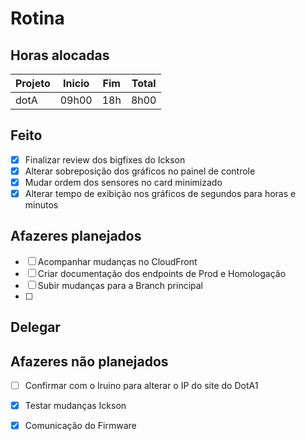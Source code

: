 # Rotina

## Horas alocadas

Projeto | Inicio | Fim | Total
--------|-------|-------|------
dotA    | 09h00 | 18h | 8h00

## Feito

- [x] Finalizar review dos bigfixes do Ickson
- [x] Alterar sobreposição dos gráficos no painel de controle
- [x] Mudar ordem dos sensores no card minimizado
- [x] Alterar tempo de exibição nos gráficos de segundos para horas e minutos

## Afazeres planejados

- [ ] Acompanhar mudanças no CloudFront
- [ ] Criar documentação dos endpoints de Prod e Homologação
- [ ] Subir mudanças para a Branch principal
- [ ] 

## Delegar



## Afazeres não planejados

- [ ] Confirmar com o Iruino para alterar o IP do site do DotA1
- [x] Testar mudanças Ickson
- [x] Comunicação do Firmware


<!--stackedit_data:
eyJoaXN0b3J5IjpbLTczNzg4ODcxNSwtODMxNjQwMjYxLDE5OD
k4OTYyMzUsMTQ0OTM1NTUwLC0xNDkxMzUzNjUwLDUxNzI0NzA2
MiwtNjY4MTYyNDIyLC01OTE0MjU5OTgsLTYyOTg3MTIyMiwxNj
M2MDM1NTc4LC0xNDg2Mjc0MzAxLC0xMTYxODE3LDc2NTQ5ODIx
OSwtMTkxMzE0MjM5Miw3NTgyNzgyOTYsMTM0NDAzNjMxNyw2Mj
YyNDIyNDUsMTg4MjAyODE1MywtMTEwODYwNjAzNSw3NTA2MTY1
NTNdfQ==
-->